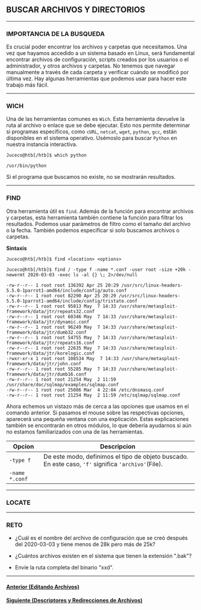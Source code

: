 ## BUSCAR ARCHIVOS Y DIRECTORIOS
___
### IMPORTANCIA DE LA BUSQUEDA

Es crucial poder encontrar los archivos y carpetas que necesitamos. Una vez que hayamos accedido a un sistema basado en Linux, será fundamental encontrar archivos de configuración, scripts creados por los usuarios o el administrador, y otros archivos y carpetas. No tenemos que navegar manualmente a través de cada carpeta y verificar cuándo se modificó por última vez. Hay algunas herramientas que podemos usar para hacer este trabajo más fácil.
___
### WICH

Una de las herramientas comunes es `Wich`. Esta herramienta devuelve la ruta al archivo o enlace que se debe ejecutar. Esto nos permite determinar si programas específicos, como `cURL`, `netcat`, `wget`, `python`, `gcc`, están disponibles en el sistema operativo. Usémoslo para buscar `Python` en nuestra instancia interactiva.

~~~
Juceco@htb[/htb]$ which python

/usr/bin/python
~~~

Si el programa que buscamos no existe, no se mostrarán resultados.
___
### FIND

Otra herramienta útil es `find`. Además de la función para encontrar archivos y carpetas, esta herramienta también contiene la función para filtrar los resultados. Podemos usar parámetros de filtro como el tamaño del archivo o la fecha. También podemos especificar si solo buscamos archivos o carpetas.

**Sintaxis**
~~~
Juceco@htb[/htb]$ find <location> <options>
~~~

~~~
Juceco@htb[/htb]$ find / -type f -name *.conf -user root -size +20k -newermt 2020-03-03 -exec ls -al {} \; 2>/dev/null

-rw-r--r-- 1 root root 136392 Apr 25 20:29 /usr/src/linux-headers-5.5.0-1parrot1-amd64/include/config/auto.conf
-rw-r--r-- 1 root root 82290 Apr 25 20:29 /usr/src/linux-headers-5.5.0-1parrot1-amd64/include/config/tristate.conf
-rw-r--r-- 1 root root 95813 May  7 14:33 /usr/share/metasploit-framework/data/jtr/repeats32.conf
-rw-r--r-- 1 root root 60346 May  7 14:33 /usr/share/metasploit-framework/data/jtr/dynamic.conf
-rw-r--r-- 1 root root 96249 May  7 14:33 /usr/share/metasploit-framework/data/jtr/dumb32.conf
-rw-r--r-- 1 root root 54755 May  7 14:33 /usr/share/metasploit-framework/data/jtr/repeats16.conf
-rw-r--r-- 1 root root 22635 May  7 14:33 /usr/share/metasploit-framework/data/jtr/korelogic.conf
-rwxr-xr-x 1 root root 108534 May  7 14:33 /usr/share/metasploit-framework/data/jtr/john.conf
-rw-r--r-- 1 root root 55285 May  7 14:33 /usr/share/metasploit-framework/data/jtr/dumb16.conf
-rw-r--r-- 1 root root 21254 May  2 11:59 /usr/share/doc/sqlmap/examples/sqlmap.conf
-rw-r--r-- 1 root root 25086 Mar  4 22:04 /etc/dnsmasq.conf
-rw-r--r-- 1 root root 21254 May  2 11:59 /etc/sqlmap/sqlmap.conf
~~~

Ahora echemos un vistazo más de cerca a las opciones que usamos en el comando anterior. Si pasamos el mouse sobre las respectivas opciones, aparecerá una pequeña ventana con una explicación. Estas explicaciones también se encontrarán en otros módulos, lo que debería ayudarnos si aún no estamos familiarizados con una de las herramientas.

|Opcion|Descripcion|
|--|--|
|`-type f`|De este modo, definimos el tipo de objeto buscado. En este caso, `'f'` significa `'archivo'`(File).|
|`-name *.conf`|
___
### LOCATE

___
### RETO

+ ¿Cuál es el nombre del archivo de configuración que se creó después del 2020-03-03 y tiene menos de 28k pero más de 25k?

+ ¿Cuántos archivos existen en el sistema que tienen la extensión ".bak"?

+ Envíe la ruta completa del binario "xxd".
___
#### [Anterior (Editando Archivos)]()
#### [Siguiente (Descriptores y Redirecciones de Archivos)]()